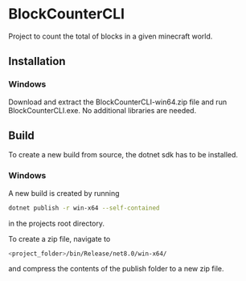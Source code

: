 # BlockCounterCLI

Project to count the total of blocks in a given minecraft world. 

## Installation

### Windows

Download and extract the BlockCounterCLI-win64.zip file and run BlockCounterCLI.exe. No additional libraries are needed.

## Build

To create a new build from source, the dotnet sdk has to be installed.

### Windows

A new build is created by running
```bash
dotnet publish -r win-x64 --self-contained
```
in the projects root directory.

To create a zip file, navigate to 
```bash
<project_folder>/bin/Release/net8.0/win-x64/
```
and compress the contents of the publish folder to a new zip file.
